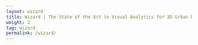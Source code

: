 ```yaml
---
layout: wizard
title: Wizard | The State of the Art in Visual Analytics for 3D Urban Data
weight: 2
tag: wizard
permalink: /wizard/
---
```


